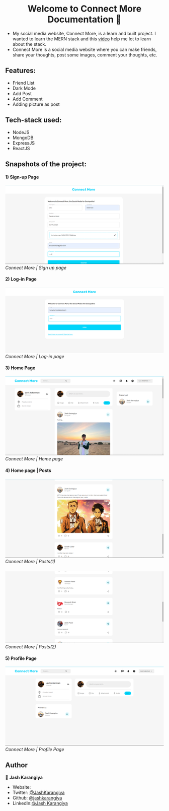 <h1 align="center">Welcome to Connect More Documentation 👋</h1>

- My social media website, Connect More, is a learn and built project. I wanted to learn the MERN stack and this [video](https://www.youtube.com/watch?v=K8YELRmUb5o&t=3976s) help me lot to learn about the stack. 
- Connect More is a social media website where you can make friends, share your thoughts, post some images, comment your thoughts, etc.


## Features:

- Friend List
- Dark Mode
- Add Post 
- Add Comment
- Adding picture as post



## Tech-stack used:

- NodeJS
- MongoDB
- ExpressJS
- ReactJS


## Snapshots of the project:

#### 1) Sign-up Page

<p>
    <img src="https://github.com/jashkarangiya/social-media/blob/main/images/image%20(1).png" alt="Sign-up Page">
    <em style="text-align:center;">Connect More | Sign up page</em>
</p>

#### 2) Log-in Page
<p>
    <img src="https://github.com/jashkarangiya/social-media/blob/main/images/image%20(2).png" alt="Log-in Page">
    <em style="text-align:center;">Connect More | Log-in page</em>
</p>

#### 3) Home Page
<p>
    <img src="https://github.com/jashkarangiya/social-media/blob/main/images/image%20(3).png" alt="Home Page">
    <em style="text-align:center;">Connect More | Home page</em>
</p>

#### 4) Home page | Posts

<p>
    <img src="https://github.com/jashkarangiya/social-media/blob/main/images/image%20(5).png" alt="Posts(1)">
    <em style="text-align:center;">Connect More | Posts(1)</em>
</p>

### 
<p>
    <img src="https://github.com/jashkarangiya/social-media/blob/main/images/image%20(4).png" alt="Posts(2)">
    <em style="text-align:center;">Connect More | Posts(2)</em>
</p>

#### 5) Profile Page
<p>
    <img src="https://github.com/jashkarangiya/social-media/blob/main/images/image%20(6).png" alt="Profile Page">
    <em style="text-align:center;">Connect More | Profile Page</em>
</p>



## Author

👤 **Jash Karangiya**

* Website: 
* Twitter: [@JashKarangiya](https://twitter.com/JashKarangiya)
* Github: [@jashkarangiya](https://github.com/jashkarangiya)
* LinkedIn:[@Jash Karangiya](https://www.linkedin.com/in/jash-karangiya-2802aa228/)

